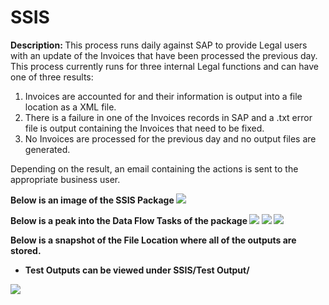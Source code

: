 SSIS
====

<b>Description: </b> This process runs daily against SAP to provide Legal users with an update of the Invoices that have been processed the previous day. This process currently runs for three internal Legal functions and can have one of three results:
  1. Invoices are accounted for and their information is output into a file location as a XML file.
  2. There is a failure in one of the Invoices records in SAP and a .txt error file is output containing the Invoices that need to be fixed. 
  3. No Invoices are processed for the previous day and no output files are generated.
  
Depending on the result, an email containing the actions is sent to the appropriate business user.


<b>Below is an image of the SSIS Package<b/>
<img src="https://raw.github.com/nicholasceliano/SSIS/master/Images/SSISLayout.PNG" >

<b>Below is a peak into the Data Flow Tasks of the package</b>
<img src="https://raw.github.com/nicholasceliano/SSIS/master/Images/DataFlow_CompanyCode.PNG" >
<img src="https://raw.github.com/nicholasceliano/SSIS/master/Images/DataFlow_NoCompanyCodes.PNG" >
<img src="https://raw.github.com/nicholasceliano/SSIS/master/Images/DataFlow_OutputErrors.PNG" >

<b>Below is a snapshot of the File Location where all of the outputs are stored.</b>
<br />
- Test Outputs can be viewed under SSIS/Test Output/

<img src="https://raw.github.com/nicholasceliano/SSIS/master/Images/FileLocation.PNG" >
